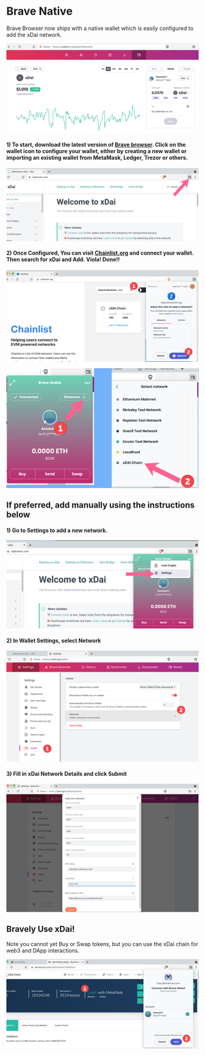 # Brave Native

Brave Browser now ships with a native wallet which is easily configured to add the xDai network.

![](../../.gitbook/assets/brave-support.png)

#### 1) To start, download the latest version of [Brave browser](https://brave.com).  Click on the wallet icon to configure your wallet, either by creating a new wallet or importing an existing wallet from MetaMask, Ledger, Trezor or others.

![](../../.gitbook/assets/brave-wallet1.png)

#### 2) Once Configured, You can visit [Chainlist.org](https://chainlist.org) and connect your wallet. Then search for xDai and Add. Viola! Done!!

![Search for xDai and approve](../../.gitbook/assets/approve.png)

![Use the Network dropdown to switch to xDai](../../.gitbook/assets/wallet.png)

## If preferred, add manually using the instructions below

#### 1) Go to Settings to add a new network.

![](../../.gitbook/assets/brave2.png)

#### 2) In Wallet Settings, select Network

![](../../.gitbook/assets/brave3.png)

#### 3) Fill in xDai Network Details and click Submit

![](../../.gitbook/assets/brave-4.png)

## Bravely Use xDai!

Note you cannot yet Buy or Swap tokens, but you can use the xDai chain for web3 and DApp interactions.

![](../../.gitbook/assets/configure.png)



